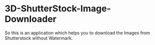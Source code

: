 # 3D-ShutterStock-Image-Downloader
So this is an application which helps you to download the Images from Shutterstock without Watermark.
